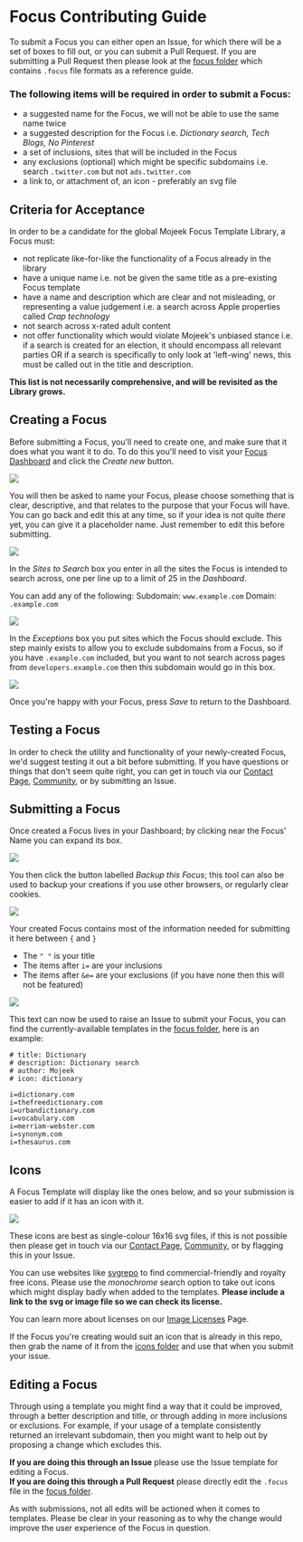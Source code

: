 # Focus Contributing Guide

To submit a Focus you can either open an Issue, for which there will be a set of boxes to fill out, or you can submit a Pull Request. If you are submitting a Pull Request then please look at the [focus folder](./focus) which contains ```.focus``` file formats as a reference guide.

### The following items will be required in order to submit a Focus:
- a suggested name for the Focus, we will not be able to use the same name twice
- a suggested description for the Focus i.e. *Dictionary search, Tech Blogs, No Pinterest*
- a set of inclusions, sites that will be included in the Focus
- any exclusions (optional) which might be specific subdomains i.e. search ```.twitter.com``` but not ```ads.twitter.com```
- a link to, or attachment of, an icon - preferably an svg file

## Criteria for Acceptance
In order to be a candidate for the global Mojeek Focus Template Library, a Focus must:
- not replicate like-for-like the functionality of a Focus already in the library
- have a unique name i.e. not be given the same title as a pre-existing Focus template
- have a name and description which are clear and not misleading, or representing a value judgement i.e. a search across Apple properties called *Crap technology*
- not search across x-rated adult content
- not offer functionality which would violate Mojeek's unbiased stance i.e. if a search is created for an election, it should encompass all relevant parties OR if a search is specifically to only look at 'left-wing' news, this must be called out in the title and description.

**This list is not necessarily comprehensive, and will be revisited as the Library grows.** 

## Creating a Focus
Before submitting a Focus, you'll need to create one, and make sure that it does what you want it to do. To do this you'll need to visit your [Focus Dashboard](https://www.mojeek.com/focus/dashboard) and click the *Create new* button.

<img src="./assets/focus_dashboard.png">

You will then be asked to name your Focus, please choose something that is clear, descriptive, and that relates to the purpose that your Focus will have. You can go back and edit this at any time, so if your idea is not quite *there* yet, you can give it a placeholder name. Just remember to edit this before submitting. 

<img src="./assets/focus_name.png">

In the *Sites to Search* box you enter in all the sites the Focus is intended to search across, one per line up to a limit of 25 in the *Dashboard*. 

You can add any of the following:
Subdomain: ```www.example.com```
Domain: ```.example.com```

<img src="./assets/sites_to_search.png">

In the *Exceptions* box you put sites which the Focus should exclude. This step mainly exists to allow you to exclude subdomains from a Focus, so if you have ```.example.com``` included, but you want to not search across pages from ```developers.example.com``` then this subdomain would go in this box. 

<img src="./assets/exceptions.png">

Once you're happy with your Focus, press *Save* to return to the Dashboard.

## Testing a Focus
In order to check the utility and functionality of your newly-created Focus, we'd suggest testing it out a bit before submitting. If you have questions or things that don't seem quite right, you can get in touch via our [Contact Page](https://www.mojeek.com/about/contact), [Community](https://community.mojeek.com/), or by submitting an Issue. 

## Submitting a Focus
Once created a Focus lives in your Dashboard; by clicking near the Focus' Name you can expand its box.

<img src="./assets/completed_focus.png">

You then click the button labelled *Backup this Focus*; this tool can also be used to backup your creations if you use other browsers, or regularly clear cookies. 

<img src="./assets/backup.png">

Your created Focus contains most of the information needed for submitting it here between ```{``` and ```}```   

- The ```" "``` is your title 
- The items after ```i=``` are your inclusions
- The items after ```&e=``` are your exclusions (if you have none then this will not be featured)

<img src="./assets/backup_highlighted.png">

This text can now be used to raise an Issue to submit your Focus, you can find the currently-available templates in the [focus folder](./focus), here is an example:
  
```# title: Dictionary```  
```# description: Dictionary search```  
```# author: Mojeek```  
```# icon: dictionary```  
  
```i=dictionary.com```  
```i=thefreedictionary.com```  
```i=urbandictionary.com```  
```i=vocabulary.com```  
```i=merriam-webster.com```  
```i=synonym.com```  
```i=thesaurus.com```  

## Icons
A Focus Template will display like the ones below, and so your submission is easier to add if it has an icon with it. 

<img src="./assets/default_templates.png">

These icons are best as single-colour 16x16 svg files, if this is not possible then please get in touch via our [Contact Page](https://www.mojeek.com/about/contact), [Community](https://community.mojeek.com/), or by flagging this in your Issue. 

You can use websites like [svgrepo](https://www.svgrepo.com/) to find commercial-friendly and royalty free icons. Please use the *monochrome* search option to take out icons which might display badly when added to the templates. **Please include a link to the svg or image file so we can check its license.** 

You can learn more about licenses on our [Image Licenses](https://www.mojeek.com/support/search/images/licenses.html) Page.

If the Focus you're creating would suit an icon that is already in this repo, then grab the name of it from the [icons folder](./icons) and use that when you submit your issue.

## Editing a Focus
Through using a template you might find a way that it could be improved, through a better description and title, or through adding in more inclusions or exclusions. For example, if your usage of a template consistently returned an irrelevant subdomain, then you might want to help out by proposing a change which excludes this. 

**If you are doing this through an Issue** please use the Issue template for editing a Focus.  
**If you are doing this through a Pull Request** please directly edit the ```.focus``` file in the [focus folder](./focus).

As with submissions, not all edits will be actioned when it comes to templates. Please be clear in your reasoning as to why the change would improve the user experience of the Focus in question. 
